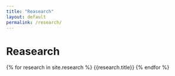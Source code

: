 ```yaml
---
title: "Reasearch"
layout: default
permalink: /research/
---
```



<h1>Reasearch</h1>

<div class="inside-wrapper">
    {% for research in site.research %}
        {{research.title}}
    {% endfor %}
</div>